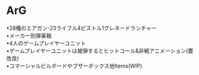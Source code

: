 ﻿# ArG
•28種のエアガン-23ライフル4ピストル1グレネードランチャー<br />
•メーカー別弾薬箱<br />
•4人のゲームプレイヤーユニット<br />
•ゲームプレイヤーユニットは被弾するとヒットコール&非戦アニメーション(要改良)<br />
•コマーシャルビルボードやブザーボックス他Items(WIP)<br />
